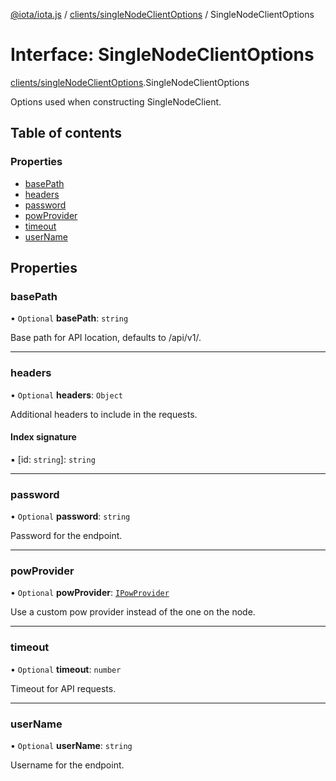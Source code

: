 [@iota/iota.js](../README.md) / [clients/singleNodeClientOptions](../modules/clients_singleNodeClientOptions.md) / SingleNodeClientOptions

# Interface: SingleNodeClientOptions

[clients/singleNodeClientOptions](../modules/clients_singleNodeClientOptions.md).SingleNodeClientOptions

Options used when constructing SingleNodeClient.

## Table of contents

### Properties

- [basePath](clients_singleNodeClientOptions.SingleNodeClientOptions.md#basepath)
- [headers](clients_singleNodeClientOptions.SingleNodeClientOptions.md#headers)
- [password](clients_singleNodeClientOptions.SingleNodeClientOptions.md#password)
- [powProvider](clients_singleNodeClientOptions.SingleNodeClientOptions.md#powprovider)
- [timeout](clients_singleNodeClientOptions.SingleNodeClientOptions.md#timeout)
- [userName](clients_singleNodeClientOptions.SingleNodeClientOptions.md#username)

## Properties

### basePath

• `Optional` **basePath**: `string`

Base path for API location, defaults to /api/v1/.

___

### headers

• `Optional` **headers**: `Object`

Additional headers to include in the requests.

#### Index signature

▪ [id: `string`]: `string`

___

### password

• `Optional` **password**: `string`

Password for the endpoint.

___

### powProvider

• `Optional` **powProvider**: [`IPowProvider`](models_IPowProvider.IPowProvider.md)

Use a custom pow provider instead of the one on the node.

___

### timeout

• `Optional` **timeout**: `number`

Timeout for API requests.

___

### userName

• `Optional` **userName**: `string`

Username for the endpoint.
